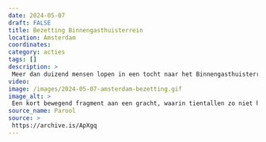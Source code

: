 ```yaml
---
date: 2024-05-07
draft: FALSE
title: Bezetting Binnengasthuisterrein
location: Amsterdam
coordinates: 
category: acties
tags: []
description: > 
 Meer dan duizend mensen lopen in een tocht naar het Binnengasthuisterrein van de Universiteit van Amsterdam. Een kleine groep mensen heeft ondertussen het gebouw bezet. In de loop van de middag en avond sluiten veel mensen zich spontaan aan bij de bezetting. Barricades worden opgeworpen rondom het gebouw.
video: 
image: /images/2024-05-07-amsterdam-bezetting.gif
image_alt: > 
 Een kort bewegend fragment aan een gracht, waarin tientallen zo niet honderden mensen in een keten hout en andere objecten bijeenbrengen om een barricade te versterken. Tientallen andere mensen kijken toe vanaf de andere kant van de barricade. Het is een zonnige dag.
source_name: Parool
source: > 
 https://archive.is/ApXgq
---
```

